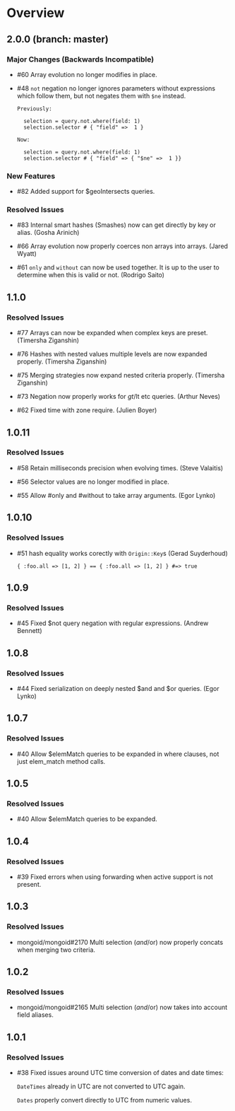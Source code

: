 # Overview

## 2.0.0 (branch: master)

### Major Changes (Backwards Incompatible)

* \#60 Array evolution no longer modifies in place.

* \#48 `not` negation no longer ignores parameters without expressions
  which follow them, but not negates them with `$ne` instead.

      Previously:

        selection = query.not.where(field: 1)
        selection.selector # { "field" =>  1 }

      Now:

        selection = query.not.where(field: 1)
        selection.selector # { "field" => { "$ne" =>  1 }}

### New Features

* \#82 Added support for $geoIntersects queries.

### Resolved Issues

* \#83 Internal smart hashes (Smashes) now can get directly by key or alias.
  (Gosha Arinich)

* \#66 Array evolution now properly coerces non arrays into arrays.
  (Jared Wyatt)

* \#61 `only` and `without` can now be used together. It is up to the user
  to determine when this is valid or not. (Rodrigo Saito)

## 1.1.0

### Resolved Issues

* \#77 Arrays can now be expanded when complex keys are preset.
  (Timersha Ziganshin)

* \#76 Hashes with nested values multiple levels are now expanded properly.
  (Timersha Ziganshin)

* \#75 Merging strategies now expand nested criteria properly.
  (Timersha Ziganshin)

* \#73 Negation now properly works for $gt/$lt etc queries.
  (Arthur Neves)

* \#62 Fixed time with zone require. (Julien Boyer)

## 1.0.11

### Resolved Issues

* \#58 Retain milliseconds precision when evolving times. (Steve Valaitis)

* \#56 Selector values are no longer modified in place.

* \#55 Allow #only and #without to take array arguments. (Egor Lynko)

## 1.0.10

### Resolved Issues

* \#51 hash equality works corectly with `Origin::Key`s (Gerad Suyderhoud)

      { :foo.all => [1, 2] } == { :foo.all => [1, 2] } #=> true

## 1.0.9

### Resolved Issues

* \#45 Fixed $not query negation with regular expressions. (Andrew Bennett)

## 1.0.8

### Resolved Issues

* \#44 Fixed serialization on deeply nested $and and $or queries. (Egor Lynko)

## 1.0.7

### Resolved Issues

* \#40 Allow $elemMatch queries to be expanded in where clauses, not just
  elem_match method calls.

## 1.0.5

### Resolved Issues

* \#40 Allow $elemMatch queries to be expanded.

## 1.0.4

### Resolved Issues

* \#39 Fixed errors when using forwarding when active support is not present.

## 1.0.3

### Resolved Issues

* mongoid/mongoid\#2170 Multi selection ($and/$or) now properly concats
  when merging two criteria.

## 1.0.2

### Resolved Issues

* mongoid/mongoid\#2165 Multi selection ($and/$or) now takes into account
  field aliases.

## 1.0.1

### Resolved Issues

* \#38 Fixed issues around UTC time conversion of dates and date times:

    `DateTimes` already in UTC are not converted to UTC again.

    `Dates` properly convert directly to UTC from numeric values.
